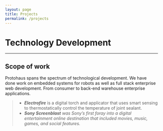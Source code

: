 ```yaml
---
layout: page
title: Projects
permalink: /projects
---
```


# Technology Development
***

## Scope of work
Protohaus spans the spectrum of technological development. We have done work on embedded systems for robots as well as full stack enterprise web development. From consumer to back-end warehouse enterprise applications.

> * ***Electrofire*** is a digital torch and applicator that uses smart sensing to thermostatically control the temperature of joint sealant.
> * ***Sony Screenblast*** *was Sony’s first foray into a digital entertainment online destination that included movies, music, games, and social features.*
